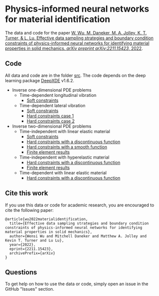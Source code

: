 # Physics-informed neural networks for material identification

The data and code for the paper [W. Wu, M. Daneker, M. A. Jolley, K. T. Turner, & L. Lu. Effective data sampling strategies and boundary condition constraints of physics-informed neural networks for identifying material properties in solid mechanics. *arXiv preprint arXiv:2211.15423*, 2022](https://arxiv.org/abs/2211.15423).

## Code

All data and code are in the folder [src](src). The code depends on the deep learning package [DeepXDE](https://github.com/lululxvi/deepxde) v1.6.2. 

- Inverse one-dimensional PDE problems
    - Time-dependent longitudinal vibration
        - [Soft constraints](src/1D/time_dependent_longitudinal_vibration_inverse/soft_constraints.py)
    - Time-dependent lateral vibration
        - [Soft constraints](src/1D/time_dependent_lateral_vibration_inverse/soft_constraints.py)
        - [Hard constraints case 1](src/1D/time_dependent_lateral_vibration_inverse/hard_constraints_1.py)
        - [Hard constraints case 2](src/1D/time_dependent_lateral_vibration_inverse/hard_constraints_2.py)
- Inverse two-dimensional PDE problems
    - Time-independent with linear elastic material
        - [Soft constraints](src/2D/linear_elastic_steady_state_inverse/soft_constraints.py)
        - [Hard constraints with a discontinuous function](src/2D/linear_elastic_steady_state_inverse/hard_constraints_discontinous_func.py)
        - [Hard constraints with a smooth function](src/2D/linear_elastic_steady_state_inverse/hard_constraints_smooth_func.py)
        - [Finite element results](src/2D/linear_elastic_steady_state_inverse/FEA)
    - Time-independent with hyperelastic material
        - [Hard constraints with a discontinuous function](src/2D/hyperelastic_steady_state_inverse/hard_constraints_discontinous_func.py)
        - [Finite element results](src/2D/hyperelastic_steady_state_inverse/FEA)
    - Time-dependent with linear elastic material
        - [Hard constraints with a discontinuous function](src/2D/linear_elastic_dynamics_inverse/hard_constraints_discontinous_func.py)

## Cite this work

If you use this data or code for academic research, you are encouraged to cite the following paper:

```
@article{wu2022materialidentification,
  title={Effective data sampling strategies and boundary condition constraints of physics-informed neural networks for identifying material properties in solid mechanics}, 
  author={Wensi Wu and Mitchell Daneker and Matthew A. Jolley and Kevin T. Turner and Lu Lu},
  year={2022},
  eprint={2211.15423},
  archivePrefix={arXiv}
}
```

## Questions

To get help on how to use the data or code, simply open an issue in the GitHub "Issues" section.
